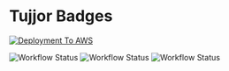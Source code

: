 # Tujjor Badges

[![Deployment To AWS](https://github.com/ShiftAcademy/Tujjor/actions/workflows/deploy-to-production.yaml/badge.svg)](https://github.com/ShiftAcademy/Tujjor/actions/workflows/deploy-to-production.yaml)

![Workflow Status](https://img.shields.io/badge/Status-In%20Progress-yellow)
![Workflow Status](https://img.shields.io/badge/Status-Success-brightgreen)
![Workflow Status](https://img.shields.io/badge/Status-Failure-red)
